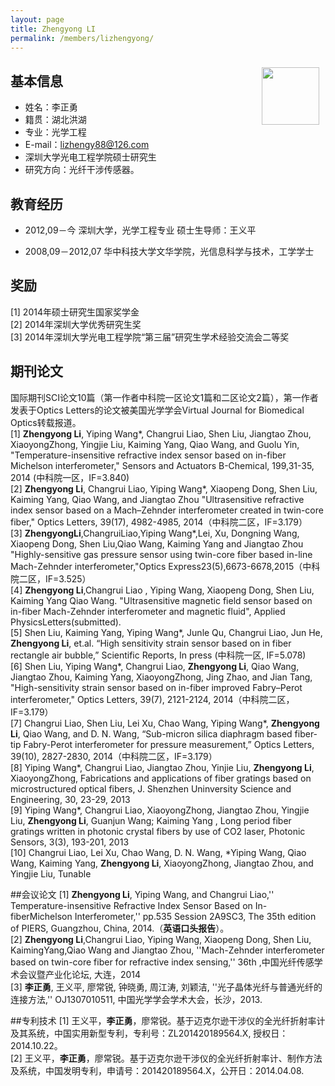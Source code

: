```yaml
---
layout: page
title: Zhengyong LI
permalink: /members/lizhengyong/
---
```


<a href="{{ site.baseurl }}/members/lizhengyong/">
<img src="{{ site.baseurl }}/images/lizhengyong-92x128.jpg" style="width: 92px; float: right; margin: 10px" />
</a>

## 基本信息
+ 姓名：李正勇<br>
+ 籍贯：湖北洪湖<br>
+ 专业：光学工程<br>
+ E-mail：lizhengy88@126.com<br>
+ 深圳大学光电工程学院硕士研究生<br>
+ 研究方向：光纤干涉传感器。<br>

## 教育经历

+ 2012,09－今  深圳大学，光学工程专业  硕士生导师：王义平

+ 2008,09－2012,07 华中科技大学文华学院，光信息科学与技术，工学学士

## 奖励
[1] 2014年硕士研究生国家奖学金<br>
[2] 2014年深圳大学优秀研究生奖<br>
[3] 2014年深圳大学光电工程学院“第三届”研究生学术经验交流会二等奖<br>

## 期刊论文

 国际期刊SCI论文10篇（第一作者中科院一区论文1篇和二区论文2篇），第一作者发表于Optics Letters的论文被美国光学学会Virtual Journal for Biomedical Optics转载报道。<br>
[1] **Zhengyong Li**, Yiping Wang*, Changrui Liao, Shen Liu, Jiangtao Zhou, XiaoyongZhong, Yingjie Liu, Kaiming Yang, Qiao Wang, and Guolu Yin, "Temperature-insensitive refractive index sensor based on in-fiber Michelson interferometer," Sensors and Actuators B-Chemical, 199,31-35, 2014 (中科院一区，IF=3.840)<br>
[2] **Zhengyong Li**, Changrui Liao, Yiping Wang*, Xiaopeng Dong, Shen Liu, Kaiming Yang, Qiao Wang, and Jiangtao Zhou "Ultrasensitive refractive index sensor based on a Mach–Zehnder interferometer created in twin-core fiber," Optics Letters, 39(17), 4982-4985, 2014（中科院二区，IF=3.179）<br>
[3] **ZhengyongLi**,ChangruiLiao,Yiping Wang*,Lei, Xu, Dongning Wang, Xiaopeng Dong, Shen Liu,Qiao Wang, Kaiming Yang and Jiangtao Zhou "Highly-sensitive gas pressure sensor using twin-core fiber based in-line Mach-Zehnder interferometer,"Optics Express23(5),6673-6678,2015（中科院二区，IF=3.525）<br>
[4] **Zhengyong Li**,Changrui Liao , Yiping Wang, Xiaopeng Dong, Shen Liu, Kaiming Yang Qiao Wang. "Ultrasensitive magnetic field sensor based on in-fiber Mach-Zehnder interferometer and magnetic fluid", Applied PhysicsLetters(submitted).<br>
[5] Shen Liu, Kaiming Yang, Yiping Wang*, Junle Qu, Changrui Liao, Jun He, **Zhengyong Li**, et.al. “High sensitivity strain sensor based on in fiber rectangle air bubble,” Scientific Reports, In press (中科院一区, IF=5.078)<br>
[6] Shen Liu, Yiping Wang*, Changrui Liao, **Zhengyong Li**, Qiao Wang, Jiangtao Zhou, Kaiming Yang, XiaoyongZhong, Jing Zhao, and Jian Tang, "High-sensitivity strain sensor based on in-fiber improved Fabry–Perot interferometer," Optics Letters, 39(7), 2121-2124, 2014（中科院二区，IF=3.179）<br>
[7] Changrui Liao, Shen Liu, Lei Xu, Chao Wang, Yiping Wang*, **Zhengyong Li**, Qiao Wang, and D. N. Wang, “Sub-micron silica diaphragm based fiber-tip Fabry-Perot interferometer for pressure measurement,” Optics Letters, 39(10), 2827-2830, 2014（中科院二区，IF=3.179）<br>
[8] Yiping Wang*, Changrui Liao, Jiangtao Zhou, Yinjie Liu, **Zhengyong Li**, XiaoyongZhong, Fabrications and applications of fiber gratings based on microstructured optical fibers, J. Shenzhen Uninversity Science and Engineering, 30, 23-29, 2013<br>
[9] Yiping Wang*, Changrui Liao, XiaoyongZhong, Jiangtao Zhou, Yingjie Liu, **Zhengyong Li**, Guanjun Wang; Kaiming Yang , Long period fiber gratings written in photonic crystal fibers by use of CO2 laser, Photonic Sensors, 3(3), 193-201, 2013<br>
[10] Changrui Liao, Lei Xu, Chao Wang, D. N. Wang, *Yiping Wang, Qiao Wang, Kaiming Yang,  **Zhengyong Li**, XiaoyongZhong, Jiangtao Zhou, and Yingjie Liu, Tunable <br>

##会议论文
[1] **Zhengyong Li**, Yiping Wang, and Changrui Liao,'' Temperature-insensitive Refractive Index Sensor Based on In-fiberMichelson Interferometer,'' pp.535 Session 2A9SC3, The 35th edition of PIERS, Guangzhou, China, 2014.（**英语口头报告**）。<br>
[2] **Zhengyong Li**,Changrui Liao, Yiping Wang, Xiaopeng Dong, Shen Liu, KaimingYang,Qiao Wang and Jiangtao Zhou, ''Mach-Zehnder interferometer based on twin-core fiber for refractive index sensing,'' 36th ,中国光纤传感学术会议暨产业化论坛, 大连，2014<br>
[3] **李正勇**, 王义平, 廖常锐, 钟晓勇, 周江涛, 刘颖洁, ''光子晶体光纤与普通光纤的连接方法,'' OJ1307010511, 中国光学学会学术大会，长沙，2013.<br>

##专利技术
[1] 王义平，**李正勇**，廖常锐。基于迈克尔逊干涉仪的全光纤折射率计及其系统，中国实用新型专利，专利号：ZL201420189564.X, 授权日：2014.10.22。<br>
[2] 王义平，**李正勇**，廖常锐。基于迈克尔逊干涉仪的全光纤折射率计、制作方法及系统，中国发明专利，申请号：201420189564.X，公开日：2014.04.08.<br>
